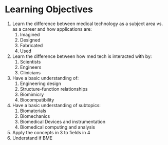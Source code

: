 # Learning Objectives
1. Learn the difference between medical technology as a subject area vs. as a career and how applications are:
	1. Imagined
	2. Designed
	3. Fabricated
	4. Used
2. Learn the difference between how med tech is interacted with by:
	1. Scientists
	2. Engineers
	3. Clinicians
3. Have a basic understanding of:
	1. Engineering design
	2. Structure-function relationships
	3. Biomimicry
	4. Biocompatibility
4. Have a basic understanding of subtopics:
	1. Biomaterials
	2. Biomechanics
	3. Biomedical Devices and instrumentation
	4. Biomedical computing and analysis
5. Apply the concepts in 3 to fields in 4
6. Understand if BME